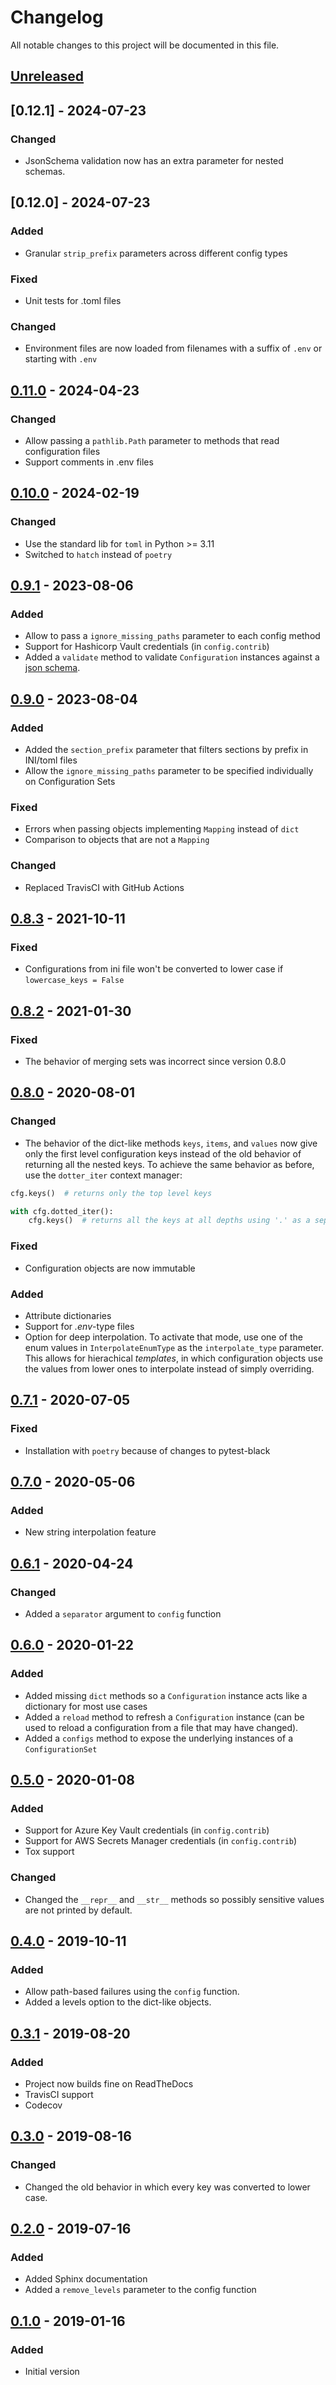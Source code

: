 # Changelog

All notable changes to this project will be documented in this file.

## [Unreleased]


## [0.12.1] - 2024-07-23

### Changed

- JsonSchema validation now has an extra parameter for nested schemas.


## [0.12.0] - 2024-07-23

### Added

- Granular `strip_prefix` parameters across different config types

### Fixed

- Unit tests for .toml files

### Changed

- Environment files are now loaded from filenames with a suffix of `.env` or starting with `.env`


## [0.11.0] - 2024-04-23

### Changed

- Allow passing a `pathlib.Path` parameter to methods that read configuration files
- Support comments in .env files


## [0.10.0] - 2024-02-19

### Changed

- Use the standard lib for `toml` in Python >= 3.11
- Switched to `hatch` instead of `poetry`


## [0.9.1] - 2023-08-06

### Added

- Allow to pass a `ignore_missing_paths` parameter to each config method
- Support for Hashicorp Vault credentials (in `config.contrib`)
- Added a `validate` method to validate `Configuration` instances against a [json schema](https://json-schema.org/understanding-json-schema/basics.html#basics).


## [0.9.0] - 2023-08-04

### Added

- Added the `section_prefix` parameter that filters sections by prefix in INI/toml files
- Allow the `ignore_missing_paths` parameter to be specified individually on Configuration Sets

### Fixed

- Errors when passing objects implementing `Mapping` instead of `dict`
- Comparison to objects that are not a `Mapping`  

### Changed

- Replaced TravisCI with GitHub Actions


## [0.8.3] - 2021-10-11

### Fixed

- Configurations from ini file won't be converted to lower case if `lowercase_keys = False`


## [0.8.2] - 2021-01-30

### Fixed

- The behavior of merging sets was incorrect since version 0.8.0


## [0.8.0] - 2020-08-01

### Changed

- The behavior of the dict-like methods `keys`, `items`, and `values` now give only the first level configuration keys instead of the old behavior of returning all the nested keys. To achieve the same behavior as before, use the `dotter_iter` context manager:

```python
cfg.keys()  # returns only the top level keys

with cfg.dotted_iter():
    cfg.keys()  # returns all the keys at all depths using '.' as a separator
```

### Fixed

- Configuration objects are now immutable

### Added

- Attribute dictionaries
- Support for _.env_-type files
- Option for deep interpolation. To activate that mode, use one of the enum values in `InterpolateEnumType` as the `interpolate_type` parameter. This allows for hierachical _templates_, in which configuration objects use the values from lower ones to interpolate instead of simply overriding.


## [0.7.1] - 2020-07-05

### Fixed

- Installation with `poetry` because of changes to pytest-black


## [0.7.0] - 2020-05-06

### Added

- New string interpolation feature


## [0.6.1] - 2020-04-24

### Changed

- Added a `separator` argument to `config` function


## [0.6.0] - 2020-01-22

### Added

- Added missing `dict` methods so a `Configuration` instance acts like a dictionary for most use cases
- Added a `reload` method to refresh a `Configuration` instance (can be used to reload a configuration from a file that may have changed).
- Added a `configs` method to expose the underlying instances of a `ConfigurationSet`


## [0.5.0] - 2020-01-08

### Added

- Support for Azure Key Vault credentials (in `config.contrib`)
- Support for AWS Secrets Manager credentials (in `config.contrib`)
- Tox support

### Changed

- Changed the `__repr__` and `__str__` methods so possibly sensitive values are not printed by default.


## [0.4.0] - 2019-10-11

### Added

- Allow path-based failures using the `config` function.
- Added a levels option to the dict-like objects.


## [0.3.1] - 2019-08-20

### Added

- Project now builds fine on ReadTheDocs
- TravisCI support
- Codecov


## [0.3.0] - 2019-08-16

### Changed

- Changed the old behavior in which every key was converted to lower case.


## [0.2.0] - 2019-07-16

### Added

- Added Sphinx documentation
- Added a `remove_levels` parameter to the config function


## [0.1.0] - 2019-01-16

### Added

- Initial version

[unreleased]: https://github.com/tr11/python-configuration/compare/0.11.0...HEAD
[0.11.0]: https://github.com/tr11/python-configuration/compare/0.10.0...0.11.0
[0.10.0]: https://github.com/tr11/python-configuration/compare/0.9.1...0.10.0
[0.9.1]: https://github.com/tr11/python-configuration/compare/0.9.0...0.9.1
[0.9.0]: https://github.com/tr11/python-configuration/compare/0.8.3...0.9.0
[0.8.3]: https://github.com/tr11/python-configuration/compare/0.8.2...0.8.3
[0.8.2]: https://github.com/tr11/python-configuration/compare/0.8.0...0.8.2
[0.8.0]: https://github.com/tr11/python-configuration/compare/0.7.1...0.8.0
[0.7.1]: https://github.com/tr11/python-configuration/compare/0.7.0...0.7.1
[0.7.0]: https://github.com/tr11/python-configuration/compare/0.6.1...0.7.0
[0.6.1]: https://github.com/tr11/python-configuration/compare/0.6.0...0.6.1
[0.6.0]: https://github.com/tr11/python-configuration/compare/0.5.0...0.6.0
[0.5.0]: https://github.com/tr11/python-configuration/compare/0.4.0...0.5.0
[0.4.0]: https://github.com/tr11/python-configuration/compare/0.3.1...0.4.0
[0.3.1]: https://github.com/tr11/python-configuration/compare/0.3.0...0.3.1
[0.3.0]: https://github.com/tr11/python-configuration/compare/0.2.0...0.3.0
[0.2.0]: https://github.com/tr11/python-configuration/compare/0.1.0...0.2.0
[0.1.0]: https://github.com/tr11/python-configuration/releases/tag/0.1.0

